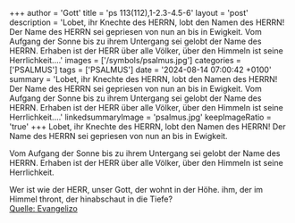 +++
author = 'Gott'
title = 'ps 113(112),1-2.3-4.5-6'
layout = 'post'
description = 'Lobet, ihr Knechte des HERRN,  lobt den Namen des HERRN! Der Name des HERRN sei gepriesen  von nun an bis in Ewigkeit.  Vom Aufgang der Sonne bis zu ihrem Untergang  sei gelobt der Name des HERRN. Erhaben ist der HERR über alle Völker,  über den Himmeln ist seine Herrlichkeit....'
images = ['/symbols/psalmus.jpg']
categories = ['PSALMUS']
tags = ['PSALMUS']
date = '2024-08-14 07:00:42 +0100'
summary = 'Lobet, ihr Knechte des HERRN,  lobt den Namen des HERRN! Der Name des HERRN sei gepriesen  von nun an bis in Ewigkeit.  Vom Aufgang der Sonne bis zu ihrem Untergang  sei gelobt der Name des HERRN. Erhaben ist der HERR über alle Völker,  über den Himmeln ist seine Herrlichkeit....'
linkedsummaryImage = 'psalmus.jpg'
keepImageRatio = 'true'
+++
Lobet, ihr Knechte des HERRN, 
lobt den Namen des HERRN!
Der Name des HERRN sei gepriesen 
von nun an bis in Ewigkeit.

Vom Aufgang der Sonne bis zu ihrem Untergang 
sei gelobt der Name des HERRN.
Erhaben ist der HERR über alle Völker, 
über den Himmeln ist seine Herrlichkeit.<!--more-->

Wer ist wie der HERR, unser Gott, 
der wohnt in der Höhe.
ihm, der im Himmel thront,
der hinabschaut in die Tiefe?<br> [Quelle: Evangelizo](https://evangeliumtagfuertag.org/DE/gospel)